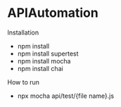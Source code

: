 # APIAutomation

Installation

- npm install
- npm install supertest
- npm install mocha
- npm install chai

How to run

- npx mocha api/test/{file name}.js

